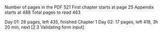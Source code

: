 
Number of pages in the PDF 521
First chapter starts at page 25
Appendix starts at 488
Total pages to read 463

Day 01: 28 pages, left 435, finished Chapter 1
Day 02: 17 pages, left 418, 3h 20 min, next [2.3 Validating form input]
